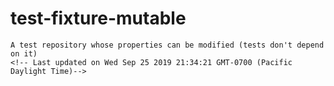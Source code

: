 # test-fixture-mutable
    A test repository whose properties can be modified (tests don't depend on it)
    <!-- Last updated on Wed Sep 25 2019 21:34:21 GMT-0700 (Pacific Daylight Time)-->